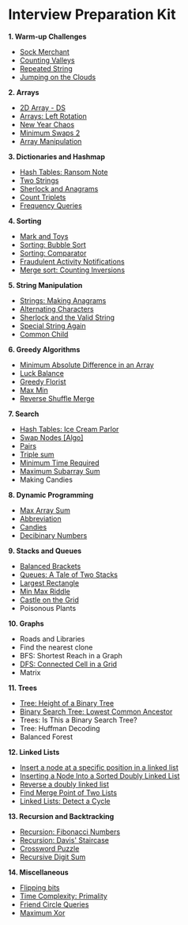 # Interview Preparation Kit

<b>1. Warm-up Challenges</b>

* [Sock Merchant](https://github.com/mariazevedo88/hackerrank-challenges/blob/master/src/main/java/io/github/mariazevedo88/hc/prepkit/warmup/SockMerchant.java)
* [Counting Valleys](https://github.com/mariazevedo88/hackerrank-challenges/blob/master/src/main/java/io/github/mariazevedo88/hc/prepkit/warmup/CountingValleys.java)
* [Repeated String](https://github.com/mariazevedo88/hackerrank-challenges/blob/master/src/main/java/io/github/mariazevedo88/hc/prepkit/warmup/RepeatedString.java)
* [Jumping on the Clouds](https://github.com/mariazevedo88/hackerrank-challenges/blob/master/src/main/java/io/github/mariazevedo88/hc/prepkit/warmup/JumpingClouds.java)

<b>2. Arrays</b>

* [2D Array - DS](https://github.com/mariazevedo88/hackerrank-challenges/blob/master/src/main/java/io/github/mariazevedo88/hc/prepkit/arrays/ArrayDS2D.java)
* [Arrays: Left Rotation](https://github.com/mariazevedo88/hackerrank-challenges/blob/master/src/main/java/io/github/mariazevedo88/hc/prepkit/arrays/ArraysLeftRotation.java)
* [New Year Chaos](https://github.com/mariazevedo88/hackerrank-challenges/blob/master/src/main/java/io/github/mariazevedo88/hc/prepkit/arrays/NewYearChaos.java)
* [Minimum Swaps 2](https://github.com/mariazevedo88/hackerrank-challenges/blob/master/src/main/java/io/github/mariazevedo88/hc/prepkit/arrays/MinimumSwaps2.java)
* [Array Manipulation](https://github.com/mariazevedo88/hackerrank-challenges/blob/master/src/main/java/io/github/mariazevedo88/hc/prepkit/arrays/ArrayManipulation.java)

<b>3. Dictionaries and Hashmap</b>

* [Hash Tables: Ransom Note](https://github.com/mariazevedo88/hackerrank-challenges/blob/master/src/main/java/io/github/mariazevedo88/hc/prepkit/hashmaps/RansomNote.java)
* [Two Strings](https://github.com/mariazevedo88/hackerrank-challenges/blob/master/src/main/java/io/github/mariazevedo88/hc/prepkit/hashmaps/TwoStrings.java)
* [Sherlock and Anagrams](https://github.com/mariazevedo88/hackerrank-challenges/blob/master/src/main/java/io/github/mariazevedo88/hc/prepkit/hashmaps/SherlockAnagrams.java)
* [Count Triplets](https://github.com/mariazevedo88/hackerrank-challenges/blob/master/src/main/java/io/github/mariazevedo88/hc/prepkit/hashmaps/CountTriplets.java)
* [Frequency Queries](https://github.com/mariazevedo88/hackerrank-challenges/blob/master/src/main/java/io/github/mariazevedo88/hc/prepkit/hashmaps/FrequencyQueries.java)

<b>4. Sorting</b>

* [Mark and Toys](https://github.com/mariazevedo88/hackerrank-challenges/blob/master/src/main/java/io/github/mariazevedo88/hc/prepkit/sorting/MarkToys.java)
* [Sorting: Bubble Sort](https://github.com/mariazevedo88/hackerrank-challenges/blob/master/src/main/java/io/github/mariazevedo88/hc/prepkit/sorting/BubbleSort.java)
* [Sorting: Comparator](https://github.com/mariazevedo88/hackerrank-challenges/blob/master/src/main/java/io/github/mariazevedo88/hc/prepkit/sorting/SortingComparator.java)
* [Fraudulent Activity Notifications](https://github.com/mariazevedo88/hackerrank-challenges/blob/master/src/main/java/io/github/mariazevedo88/hc/prepkit/sorting/FraudulentActivityNotifications.java)
* [Merge sort: Counting Inversions](https://github.com/mariazevedo88/hackerrank-challenges/blob/master/src/main/java/io/github/mariazevedo88/hc/prepkit/sorting/MergeSortCountingInversions.java)

<b>5. String Manipulation</b>

* [Strings: Making Anagrams](https://github.com/mariazevedo88/hackerrank-challenges/blob/master/src/main/java/io/github/mariazevedo88/hc/prepkit/strings/MakingAnagrams.java)
* [Alternating Characters](https://github.com/mariazevedo88/hackerrank-challenges/blob/master/src/main/java/io/github/mariazevedo88/hc/prepkit/strings/AlternatingCharacters.java)
* [Sherlock and the Valid String](https://github.com/mariazevedo88/hackerrank-challenges/blob/master/src/main/java/io/github/mariazevedo88/hc/prepkit/strings/SherlockValidString.java)
* [Special String Again](https://github.com/mariazevedo88/hackerrank-challenges/blob/master/src/main/java/io/github/mariazevedo88/hc/prepkit/strings/SpecialStringAgain.java)
* [Common Child](https://github.com/mariazevedo88/hackerrank-challenges/blob/master/src/main/java/io/github/mariazevedo88/hc/prepkit/strings/CommonChild.java)

<b>6. Greedy Algorithms</b>

* [Minimum Absolute Difference in an Array](https://github.com/mariazevedo88/hackerrank-challenges/blob/master/src/main/java/io/github/mariazevedo88/hc/prepkit/greedy/MinimumAbsoluteDifference.java)
* [Luck Balance](https://github.com/mariazevedo88/hackerrank-challenges/blob/master/src/main/java/io/github/mariazevedo88/hc/prepkit/greedy/LuckBalance.java)
* [Greedy Florist](https://github.com/mariazevedo88/hackerrank-challenges/blob/master/src/main/java/io/github/mariazevedo88/hc/prepkit/greedy/GreedyFlorist.java)
* [Max Min](https://github.com/mariazevedo88/hackerrank-challenges/blob/master/src/main/java/io/github/mariazevedo88/hc/prepkit/greedy/MaxMin.java)
* [Reverse Shuffle Merge](https://github.com/mariazevedo88/hackerrank-challenges/blob/master/src/main/java/io/github/mariazevedo88/hc/prepkit/greedy/ReverseShuffleMerge.java)

<b>7. Search</b>

* [Hash Tables: Ice Cream Parlor](https://github.com/mariazevedo88/hackerrank-challenges/blob/master/src/main/java/io/github/mariazevedo88/hc/prepkit/search/IceCreamParlor.java)
* [Swap Nodes [Algo]](https://github.com/mariazevedo88/hackerrank-challenges/blob/master/src/main/java/io/github/mariazevedo88/hc/prepkit/search/SwapNodes.java)
* [Pairs](https://github.com/mariazevedo88/hackerrank-challenges/blob/master/src/main/java/io/github/mariazevedo88/hc/prepkit/search/Pairs.java)
* [Triple sum](https://github.com/mariazevedo88/hackerrank-challenges/blob/master/src/main/java/io/github/mariazevedo88/hc/prepkit/search/TripleSum.java)
* [Minimum Time Required](https://github.com/mariazevedo88/hackerrank-challenges/blob/master/src/main/java/io/github/mariazevedo88/hc/prepkit/search/MinimumTimeRequired.java)
* [Maximum Subarray Sum](https://github.com/mariazevedo88/hackerrank-challenges/blob/master/src/main/java/io/github/mariazevedo88/hc/prepkit/search/MaximumSubarraySum.java)
* Making Candies

<b>8. Dynamic Programming</b>

* [Max Array Sum](https://github.com/mariazevedo88/hackerrank-challenges/blob/master/src/main/java/io/github/mariazevedo88/hc/prepkit/dynamic/MaxArraySum.java)
* [Abbreviation](https://github.com/mariazevedo88/hackerrank-challenges/blob/master/src/main/java/io/github/mariazevedo88/hc/prepkit/dynamic/Abbreviation.java)
* [Candies](https://github.com/mariazevedo88/hackerrank-challenges/blob/master/src/main/java/io/github/mariazevedo88/hc/prepkit/dynamic/Candies.java)
* [Decibinary Numbers](https://github.com/mariazevedo88/hackerrank-challenges/blob/master/src/main/java/io/github/mariazevedo88/hc/prepkit/dynamic/DecibinaryNumbers.java)

<b>9. Stacks and Queues</b>

* [Balanced Brackets](https://github.com/mariazevedo88/hackerrank-challenges/blob/master/src/main/java/io/github/mariazevedo88/hc/prepkit/stacks/BalancedBrackets.java)
* [Queues: A Tale of Two Stacks](https://github.com/mariazevedo88/hackerrank-challenges/blob/master/src/main/java/io/github/mariazevedo88/hc/prepkit/stacks/TaleTwoStacks.java)
* [Largest Rectangle](https://github.com/mariazevedo88/hackerrank-challenges/blob/master/src/main/java/io/github/mariazevedo88/hc/prepkit/stacks/LargestRectangle.java)
* [Min Max Riddle](https://github.com/mariazevedo88/hackerrank-challenges/blob/master/src/main/java/io/github/mariazevedo88/hc/prepkit/stacks/MinMaxRiddle.java)
* [Castle on the Grid](https://github.com/mariazevedo88/hackerrank-challenges/blob/master/src/main/java/io/github/mariazevedo88/hc/prepkit/stacks/CastleGrid.java)
* Poisonous Plants

<b>10. Graphs</b>

* Roads and Libraries
* Find the nearest clone
* BFS: Shortest Reach in a Graph
* [DFS: Connected Cell in a Grid](https://github.com/mariazevedo88/hackerrank-challenges/blob/master/src/main/java/io/github/mariazevedo88/hc/prepkit/graphs/DFSConnectedCellGrid.java)
* Matrix

<b>11. Trees</b>

* [Tree: Height of a Binary Tree](https://github.com/mariazevedo88/hackerrank-challenges/blob/master/src/main/java/io/github/mariazevedo88/hc/prepkit/trees/HeightBinaryTree.java)
* [Binary Search Tree: Lowest Common Ancestor](https://github.com/mariazevedo88/hackerrank-challenges/blob/master/src/main/java/io/github/mariazevedo88/hc/prepkit/trees/LowestCommonAncestor.java)
* Trees: Is This a Binary Search Tree?
* Tree: Huffman Decoding
* Balanced Forest

<b>12. Linked Lists</b>

* [Insert a node at a specific position in a linked list](https://github.com/mariazevedo88/hackerrank-challenges/blob/master/src/main/java/io/github/mariazevedo88/hc/prepkit/linkedlist/NodeSpecificPosition.java)
* [Inserting a Node Into a Sorted Doubly Linked List](https://github.com/mariazevedo88/hackerrank-challenges/blob/master/src/main/java/io/github/mariazevedo88/hc/prepkit/linkedlist/InsertDoublyLinkedList.java)
* [Reverse a doubly linked list](https://github.com/mariazevedo88/hackerrank-challenges/blob/master/src/main/java/io/github/mariazevedo88/hc/prepkit/linkedlist/ReverseDoublyLinkedList.java)
* [Find Merge Point of Two Lists](https://github.com/mariazevedo88/hackerrank-challenges/blob/master/src/main/java/io/github/mariazevedo88/hc/prepkit/linkedlist/MergePointTwoLists.java)
* [Linked Lists: Detect a Cycle](https://github.com/mariazevedo88/hackerrank-challenges/blob/master/src/main/java/io/github/mariazevedo88/hc/prepkit/linkedlist/DetectCycle.java)

<b>13. Recursion and Backtracking</b>

* [Recursion: Fibonacci Numbers](https://github.com/mariazevedo88/hackerrank-challenges/blob/master/src/main/java/io/github/mariazevedo88/hc/prepkit/recursion/FibonacciNumbers.java)
* [Recursion: Davis' Staircase](https://github.com/mariazevedo88/hackerrank-challenges/blob/master/src/main/java/io/github/mariazevedo88/hc/prepkit/recursion/DavisStaircase.java)
* [Crossword Puzzle](https://github.com/mariazevedo88/hackerrank-challenges/blob/master/src/main/java/io/github/mariazevedo88/hc/prepkit/recursion/CrosswordPuzzle.java)
* [Recursive Digit Sum](https://github.com/mariazevedo88/hackerrank-challenges/blob/master/src/main/java/io/github/mariazevedo88/hc/prepkit/recursion/RecursiveDigitSum.java)

<b>14. Miscellaneous</b>

* [Flipping bits](https://github.com/mariazevedo88/hackerrank-challenges/blob/master/src/main/java/io/github/mariazevedo88/hc/prepkit/misc/FlippingBits.java)
* [Time Complexity: Primality](https://github.com/mariazevedo88/hackerrank-challenges/blob/master/src/main/java/io/github/mariazevedo88/hc/prepkit/misc/TimeComplexityPrimality.java)
* [Friend Circle Queries](https://github.com/mariazevedo88/hackerrank-challenges/blob/master/src/main/java/io/github/mariazevedo88/hc/prepkit/misc/FriendCircleQueries.java)
* [Maximum Xor](https://github.com/mariazevedo88/hackerrank-challenges/blob/master/src/main/java/io/github/mariazevedo88/hc/prepkit/misc/MaximumXor.java)